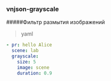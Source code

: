 ### vnjson-grayscale
#####Фильтр размытия изображений

>yaml
```yaml
- pr: hello Alice
  scene: lab
  grayscale: 
	size: 5
	image: scene
	duration: 0.9

```